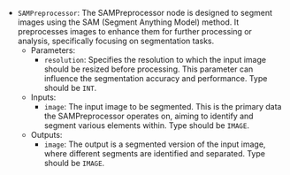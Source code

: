 - `SAMPreprocessor`: The SAMPreprocessor node is designed to segment images using the SAM (Segment Anything Model) method. It preprocesses images to enhance them for further processing or analysis, specifically focusing on segmentation tasks.
    - Parameters:
        - `resolution`: Specifies the resolution to which the input image should be resized before processing. This parameter can influence the segmentation accuracy and performance. Type should be `INT`.
    - Inputs:
        - `image`: The input image to be segmented. This is the primary data the SAMPreprocessor operates on, aiming to identify and segment various elements within. Type should be `IMAGE`.
    - Outputs:
        - `image`: The output is a segmented version of the input image, where different segments are identified and separated. Type should be `IMAGE`.

